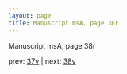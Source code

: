 ```yaml
---
layout: page
title: Manuscript msA, page 38r
---
```


Manuscript msA, page 38r

prev:  [37v](../37v) | next:  [38v](../38v)